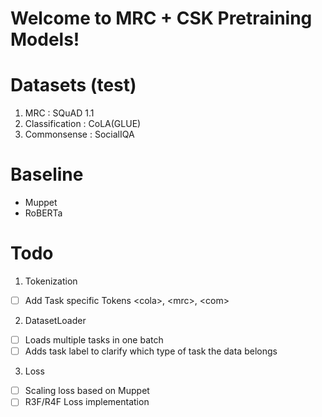 # Welcome to MRC + CSK Pretraining Models!

# Datasets (test)

1. MRC : SQuAD 1.1
2. Classification : CoLA(GLUE)
3. Commonsense : SocialIQA

# Baseline
- Muppet
- RoBERTa

# Todo
1. Tokenization
- [ ] Add Task specific Tokens \<cola\>, \<mrc\>, \<com\>
2. DatasetLoader
- [ ] Loads multiple tasks in one batch
- [ ] Adds task label to clarify which type of task the data belongs
3. Loss
- [ ] Scaling loss based on Muppet
- [ ] R3F/R4F Loss implementation
